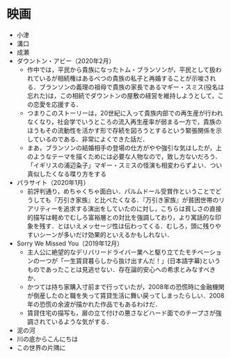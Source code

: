 # 映画

- 小津
- 溝口
- 成瀬
- ダウントン・アビー（2020年2月）
  - 作中では，平民から貴族になったトム・ブランソンが，平民として扱われているが相続権はあるべつの貴族の私子と再婚することが示唆される．ブランソンの義理の祖母で貴族の家長であるマギー・スミス(役名は忘れた)は，この相続でダウントンの屋敷の経営を維持しようとして，この恋愛を応援する．
  - つまりこのストーリーは，20世紀に入って貴族内部での再生産が行われなくなり，社会学でいうところの流入再生産率が弱まる一方で，貴族のほうもその流動性を活かす形で存続を図ろうとするという緊張関係を示しているのである．非常によくできた話だ．
  - まあ，ブランソンの結婚相手の登場の仕方がやや強引な気はしたが，上のようなテーマを描くためには必要な人物なので，致し方ないだろう．「イギリスの浦辺粂子」マギー・スミスの怪演も相変わらずよい．つい真似したくなる喋り方をする
- パラサイト（2020年1月）
  - 前評判通り，めちゃくちゃ面白い．パルムドール受賞作ということでどうしても『万引き家族』と比べたくなる．『万引き家族』が貧困世帯のリアリティーを追求する演出をしていたのに対し，こちらは貧しさの直接的描写は軽めでむしろ富裕層との対比を強調しており，より寓話的な印象を残す．とはいえメッセージ性は伝わってくる．むしろ，頭に残りやすいシーンが多いだけ効果的といえるかもしれない．
- Sorry We Missed You（2019年12月）
  - 主人公に絶望的なデリバリードライバー業へと駆り立てたモチベーションの一つが「一生賃貸暮らしから抜け出すんだ！」(日本語字幕)というものであったことは見逃せない．存在論的安心への希求とみなすべきか．
  - かつては持ち家購入寸前まで行っていたが，2008年の恐慌時に金融機関が倒産したのと職を失って賃貸生活に舞い戻ってしまったらしい．2008年の恐慌の余波が描かれた作品でもあるわけだ．
  - 賃貸住宅の描写も，扉の立て付けの悪さなどハード面でのチープさが強調されているような気がする．
- 泥の河
- 川の底からこんにちは
- この世界の片隅に
